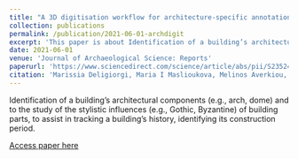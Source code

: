 ```yaml
---
title: "A 3D digitisation workflow for architecture-specific annotation of built heritage"
collection: publications
permalink: /publication/2021-06-01-archdigit
excerpt: 'This paper is about Identification of a building’s architectural components and to the study of the stylistic influences'
date: 2021-06-01
venue: 'Journal of Archaeological Science: Reports'
paperurl: 'https://www.sciencedirect.com/science/article/abs/pii/S2352409X20305782'
citation: 'Marissia Deligiorgi, Maria I Maslioukova, Melinos Averkiou, Andreas C Andreou, Pratheba Selvaraju, Evangelos Kalogerakis, Gustavo Patow, Yiorgos Chrysanthou, George Artopoulos (2021). &quot;A 3D digitisation workflow for architecture-specific annotation of built heritage.&quot; <i>JASREP</i>.'
---
```

Identification of a building’s architectural components (e.g., arch, dome) and to the study of the stylistic influences (e.g., Gothic, Byzantine) of building
parts, to assist in tracking a building’s history, identifying its construction period.

[Access paper here](https://www.sciencedirect.com/science/article/abs/pii/S2352409X20305782)
